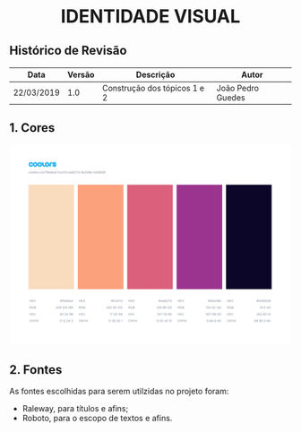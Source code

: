 
<font size="6"><b><center> IDENTIDADE VISUAL</center></b></font>


## **Histórico de Revisão**

| **Data** | **Versão** | **Descrição** | **Autor** |
| --- | --- | --- | --- |
| 22/03/2019 | 1.0 | Construção dos tópicos 1 e 2| João Pedro Guedes |


## 1. Cores

![pallete](../img/visual_identity/color_palette.png)

## 2. Fontes

As fontes escolhidas para serem utilzidas no projeto foram:
* Raleway, para títulos e afins;
* Roboto, para o escopo de textos e afins.